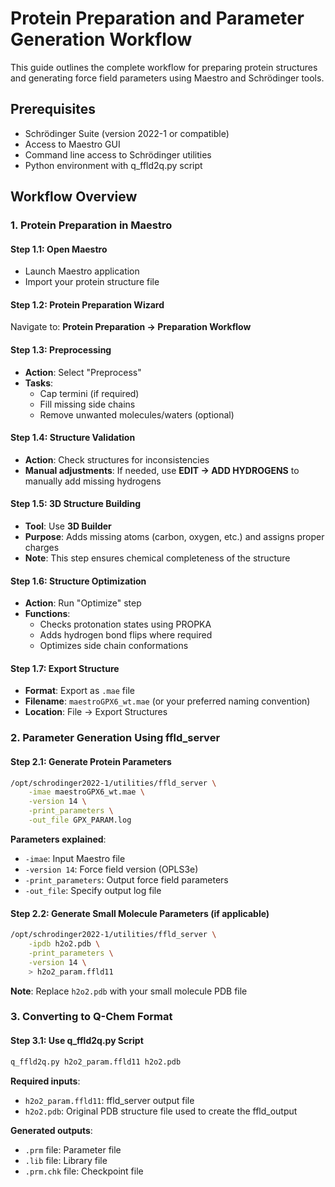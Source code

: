 # Protein Preparation and Parameter Generation Workflow

This guide outlines the complete workflow for preparing protein structures and generating force field parameters using Maestro and Schrödinger tools.

## Prerequisites

- Schrödinger Suite (version 2022-1 or compatible)
- Access to Maestro GUI
- Command line access to Schrödinger utilities
- Python environment with q_ffld2q.py script

## Workflow Overview

### 1. Protein Preparation in Maestro

#### Step 1.1: Open Maestro
- Launch Maestro application
- Import your protein structure file

#### Step 1.2: Protein Preparation Wizard
Navigate to: **Protein Preparation → Preparation Workflow**

#### Step 1.3: Preprocessing
- **Action**: Select "Preprocess"
- **Tasks**:
  - Cap termini (if required)
  - Fill missing side chains
  - Remove unwanted molecules/waters (optional)

#### Step 1.4: Structure Validation
- **Action**: Check structures for inconsistencies
- **Manual adjustments**: If needed, use **EDIT → ADD HYDROGENS** to manually add missing hydrogens

#### Step 1.5: 3D Structure Building
- **Tool**: Use **3D Builder**
- **Purpose**: Adds missing atoms (carbon, oxygen, etc.) and assigns proper charges
- **Note**: This step ensures chemical completeness of the structure

#### Step 1.6: Structure Optimization
- **Action**: Run "Optimize" step
- **Functions**:
  - Checks protonation states using PROPKA
  - Adds hydrogen bond flips where required
  - Optimizes side chain conformations

#### Step 1.7: Export Structure
- **Format**: Export as `.mae` file
- **Filename**: `maestroGPX6_wt.mae` (or your preferred naming convention)
- **Location**: File → Export Structures

### 2. Parameter Generation Using ffld_server

#### Step 2.1: Generate Protein Parameters
```bash
/opt/schrodinger2022-1/utilities/ffld_server \
    -imae maestroGPX6_wt.mae \
    -version 14 \
    -print_parameters \
    -out_file GPX_PARAM.log
```

**Parameters explained**:
- `-imae`: Input Maestro file
- `-version 14`: Force field version (OPLS3e)
- `-print_parameters`: Output force field parameters
- `-out_file`: Specify output log file

#### Step 2.2: Generate Small Molecule Parameters (if applicable)
```bash
/opt/schrodinger2022-1/utilities/ffld_server \
    -ipdb h2o2.pdb \
    -print_parameters \
    -version 14 \
    > h2o2_param.ffld11
```

**Note**: Replace `h2o2.pdb` with your small molecule PDB file

### 3. Converting to Q-Chem Format

#### Step 3.1: Use q_ffld2q.py Script
```bash
q_ffld2q.py h2o2_param.ffld11 h2o2.pdb
```

**Required inputs**:
- `h2o2_param.ffld11`: ffld_server output file
- `h2o2.pdb`: Original PDB structure file used to create the ffld_output

**Generated outputs**:
- `.prm` file: Parameter file
- `.lib` file: Library file
- `.prm.chk` file: Checkpoint file


